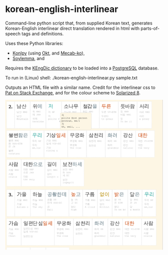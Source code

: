 # korean-english-interlinear
Command-line python script that, from supplied Korean text, generates Korean-English interlinear direct translation rendered in html with parts-of-speech tags and definitions.

Uses these Python libraries:
- [Konlpy](https://github.com/konlpy/konlpy) (using [Okt](https://github.com/open-korean-text/open-korean-text), and [Mecab-ko](http://eunjeon.blogspot.kr/)),
- [Soylemma](https://github.com/lovit/korean_lemmatizer), and

Requires the [KEngDic dictionary](https://github.com/garfieldnate/kengdic) to be loaded into a [PostgreSQL](https://www.postgresql.org/) database.

To run in (Linux) shell:
./korean-english-interlinear.py sample.txt

Outputs an HTML file with a similar name.
Credit for the interlinear css to [Pat on Stack Exchange](https://linguistics.stackexchange.com/questions/3/how-do-i-format-an-interlinear-gloss-for-html),
and for the colour scheme to [Solarized 8](https://github.com/lifepillar/vim-solarized8).

![Alt text](/screenshot.png?raw=true)
